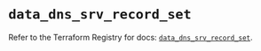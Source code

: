 # `data_dns_srv_record_set`

Refer to the Terraform Registry for docs: [`data_dns_srv_record_set`](https://registry.terraform.io/providers/hashicorp/dns/3.4.0/docs/data-sources/srv_record_set).
